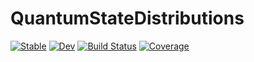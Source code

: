 # QuantumStateDistributions

[![Stable](https://img.shields.io/badge/docs-stable-blue.svg)](https://foldfelis-QO.github.io/QuantumStateDistributions.jl/stable)
[![Dev](https://img.shields.io/badge/docs-dev-blue.svg)](https://foldfelis-QO.github.io/QuantumStateDistributions.jl/dev)
[![Build Status](https://github.com/foldfelis-QO/QuantumStateDistributions.jl/actions/workflows/CI.yml/badge.svg?branch=main)](https://github.com/foldfelis-QO/QuantumStateDistributions.jl/actions/workflows/CI.yml?query=branch%3Amain)
[![Coverage](https://codecov.io/gh/foldfelis-QO/QuantumStateDistributions.jl/branch/main/graph/badge.svg)](https://codecov.io/gh/foldfelis-QO/QuantumStateDistributions.jl)
